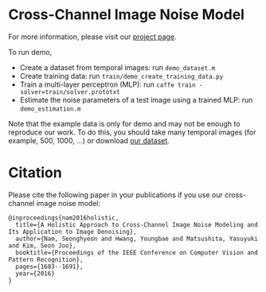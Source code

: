# Cross-Channel Image Noise Model
For more information, please visit our [project page](http://snam.ml/research/ccnoise).

To run demo,
- Create a dataset from temporal images: run `demo_dataset.m`
- Create training data: run `train/demo_create_training_data.py`
- Train a multi-layer perceptron (MLP): run `caffe train -solver=train/solver.prototxt`
- Estimate the noise parameters of a test image using a trained MLP: run `demo_estimation.m`

Note that the example data is only for demo and may not be enough to reproduce our work. To do this, you should take many temporal images (for example, 500, 1000, ...) or download [our dataset](http://snam.ml/research/ccnoise).

# Citation
Please cite the following paper in your publications if you use our cross-channel image noise model:

    @inproceedings{nam2016holistic,
      title={A Holistic Approach to Cross-Channel Image Noise Modeling and Its Application to Image Denoising},
      author={Nam, Seonghyeon and Hwang, Youngbae and Matsushita, Yasuyuki and Kim, Seon Joo},
      booktitle={Proceedings of the IEEE Conference on Computer Vision and Pattern Recognition},
      pages={1683--1691},
      year={2016}
    }
